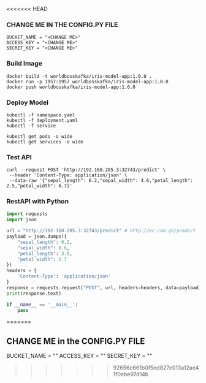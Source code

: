 <<<<<<< HEAD
### CHANGE ME IN THE CONFIG.PY FILE

```shell
BUCKET_NAME = "<CHANGE ME>"
ACCESS_KEY = "<CHANGE ME>"
SECRET_KEY = "<CHANGE ME>"
```
### Build Image
````shell
docker build -t worldbosskafka/iris-model-app:1.0.0 .
docker run -p 1957:1957 worldbosskafka/iris-model-app:1.0.0
docker push worldbosskafka/iris-model-app:1.0.0
````
### Deploy Model
```shell
kubectl -f namespace.yaml
kubectl -f deployment.yaml
kubectl -f service

kubectl get pods -o wide
kubectl get services -o wide
```

### Test API
```shell
curl --request POST 'http://192.168.205.3:32743/predict' \
 --header 'Content-Type: application/json' \
 --data-raw '{"sepal_length": 6.2,"sepal_width": 4.6,"petal_length": 2.5,"petal_width": 6.7}'
```

### RestAPI with Python
```python
import requests
import json

url = "http://192.168.205.3:32743/predict" # http://ec.com.gh/predict
payload = json.dumps({
    "sepal_length": 0.2,
    "sepal_width": 0.6,
    "petal_length": 3.5,
    "petal_width": 1.7
})
headers = {
    'Content-Type': 'application/json'
}
response = requests.request("POST", url, headers=headers, data=payload)
print(response.text)

if __name__ == '__main__':
    pass
```
=======
## CHANGE ME in the CONFIG.PY FILE

BUCKET_NAME = "<CHANGE ME>"
ACCESS_KEY = "<CHANGE ME>"
SECRET_KEY = "<CHANGE ME>"
>>>>>>> 92656c661b0f5ed827c013a12ae41f0ebe97d14b
